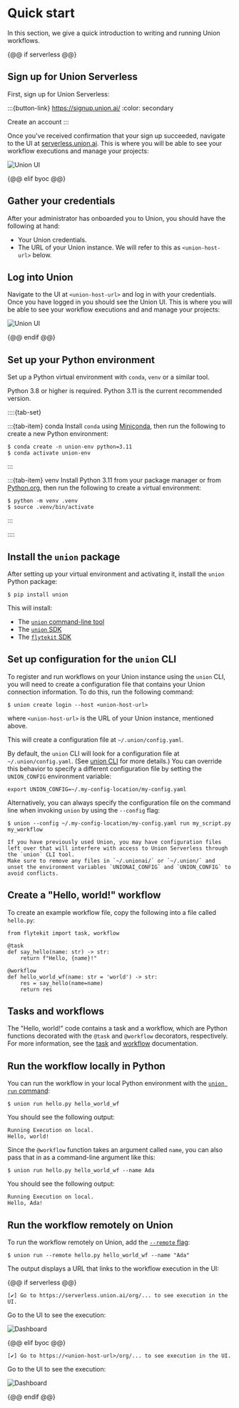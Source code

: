 # Quick start

In this section, we give a quick introduction to writing and running Union workflows.

{@@ if serverless @@}

## Sign up for Union Serverless

First, sign up for Union Serverless:

:::{button-link} https://signup.union.ai/
:color: secondary

Create an account
:::

Once you've received confirmation that your sign up succeeded, navigate to
the UI at [serverless.union.ai](https://serverless.union.ai).
This is where you will be able to see your workflow executions and manage your projects:

![Union UI](/_static/images/dashboard.png)

{@@ elif byoc @@}

## Gather your credentials

After your administrator has onboarded you to Union, you should have the following at hand:

* Your Union credentials.
* The URL of your Union instance. We will refer to this as `<union-host-url>` below.

## Log into Union

Navigate to the UI at `<union-host-url>` and log in with your credentials.
Once you have logged in you should see the Union UI.
This is where you will be able to see your workflow executions and and manage your projects:

![Union UI](/_static/images/union-byoc-home.png)

{@@ endif @@}

## Set up your Python environment

Set up a Python virtual environment with `conda`, `venv` or a similar tool.

Python 3.8 or higher is required. Python 3.11 is the current recommended version.

::::{tab-set}

:::{tab-item} conda
Install `conda` using [Miniconda](https://docs.anaconda.com/free/miniconda/index.html), then run the following to create
a new Python environment:

```{code-block} shell
$ conda create -n union-env python=3.11
$ conda activate union-env
```
:::

:::{tab-item} venv
Install Python 3.11 from your package manager or from [Python.org](https://www.python.org/downloads/), then run the following to create a virtual environment:

```{code-block} shell
$ python -m venv .venv
$ source .venv/bin/activate
```
:::

::::

## Install the `union` package

After setting up your virtual environment and activating it, install the `union` Python package:

```{code-block} shell
$ pip install union
```

This will install:
* The [`union` command-line tool](./api/union-cli)
* The [`union` SDK](./api/sdk/index)
* The [`flytekit` SDK](https://docs.flyte.org/en/latest/api/flytekit/docs_index.html)










## Set up configuration for the `union` CLI

To register and run workflows on your Union instance using the `union` CLI, you will need to create a configuration file that contains your Union connection information. To do this, run the following command:

```{code-block} shell
$ union create login --host <union-host-url>
```

where `<union-host-url>` is the URL of your Union instance, mentioned above.

This will create a configuration file at `~/.union/config.yaml`.

By default, the `union` CLI will look for a configuration file at `~/.union/config.yaml`. (See [union CLI](./api/union-cli) for more details.)
You can override this behavior to specify a different configuration file by setting the `UNION_CONFIG` environment variable:

```{code-block} shell
export UNION_CONFIG=~/.my-config-location/my-config.yaml
```

Alternatively, you can always specify the configuration file on the command line when invoking `union` by using the `--config` flag:

```{code-block} shell
$ union --config ~/.my-config-location/my-config.yaml run my_script.py my_workflow
```















```{warning}
If you have previously used Union, you may have configuration files left over that will interfere with access to Union Serverless through the `union` CLI tool.
Make sure to remove any files in `~/.unionai/` or `~/.union/` and unset the environment variables `UNIONAI_CONFIG` and `UNION_CONFIG` to avoid conflicts.
```

## Create a "Hello, world!" workflow

To create an example workflow file, copy the following into a file called `hello.py`:

```{code-block} python
from flytekit import task, workflow

@task
def say_hello(name: str) -> str:
    return f"Hello, {name}!"

@workflow
def hello_world_wf(name: str = 'world') -> str:
    res = say_hello(name=name)
    return res
```

## Tasks and workflows

The "Hello, world!" code contains a task and a workflow, which are Python functions decorated with the `@task` and `@workflow` decorators, respectively.
For more information, see the [task](./core-concepts/tasks/index) and [workflow](./core-concepts/workflows/index) documentation.

## Run the workflow locally in Python

You can run the workflow in your local Python environment with the [`union run` command](./api/union-cli.md#union-run):

```{code-block} shell
$ union run hello.py hello_world_wf
```

You should see the following output:

```{code-block} shell
Running Execution on local.
Hello, world!
```

Since the `@workflow` function takes an argument called `name`, you can also pass that in
as a command-line argument like this:

```{code-block} shell
$ union run hello.py hello_world_wf --name Ada
```

You should see the following output:

```{code-block} shell
Running Execution on local.
Hello, Ada!
```

## Run the workflow remotely on Union

To run the workflow remotely on Union, add the [`--remote` flag](./api/union-cli.md#cmdoption-union-run-r):

```{code-block} shell
$ union run --remote hello.py hello_world_wf --name "Ada"
```

The output displays a URL that links to the workflow execution in the UI:

{@@ if serverless @@}

```{code-block} shell
[✔] Go to https://serverless.union.ai/org/... to see execution in the UI.
```

Go to the UI to see the execution:

![Dashboard](/_static/images/first-execution.png)

{@@ elif byoc @@}

```{code-block} shell
[✔] Go to https://<union-host-url>/org/... to see execution in the UI.
```

Go to the UI to see the execution:

![Dashboard](/_static/images/first-execution-byoc.png)

{@@ endif @@}
